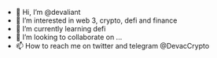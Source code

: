 - 👋 Hi, I’m @devaliant
- 👀 I’m interested in web 3, crypto, defi and finance
- 🌱 I’m currently learning defi 
- 💞️ I’m looking to collaborate on ...
- 📫 How to reach me on twitter and telegram @DevacCrypto

<!---
devaliant/devaliant is a ✨ special ✨ repository because its `README.md` (this file) appears on your GitHub profile.
You can click the Preview link to take a look at your changes.
--->

